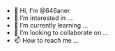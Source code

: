 - 👋 Hi, I’m @646aner
- 👀 I’m interested in ...
- 🌱 I’m currently learning ...
- 💞️ I’m looking to collaborate on ...
- 📫 How to reach me ...

<!---
646aner/646aner is a ✨ special ✨ repository because its `README.md` (this file) appears on your GitHub profile.
You can click the Preview link to take a look at your changes.
--->
